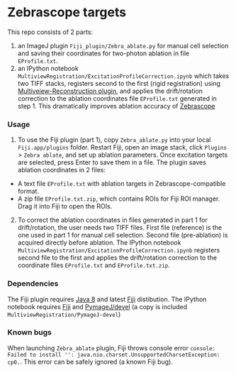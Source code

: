 # Zebrascope targets
This repo consists of 2 parts:
1. an ImageJ plugin `Fiji_plugin/Zebra_ablate.py` for manual cell selection and saving their coordinates for two-photon ablation in file `EProfile.txt`.
2. an IPython notebook `MultiviewRegistration/ExcitationProfileCorrection.ipynb` which takes two TIFF stacks, registers second to the first (rigid registration) using [Multiveiew-Reconstruction plugin](https://imagej.net/Multiview-Reconstruction), and applies the drift/rotation correction to the ablation coordinates file `EProfile.txt` generated in step 1. This dramatically improves ablation accuracy of [Zebrascope](https://www.nature.com/nmeth/journal/v11/n9/full/nmeth.3040.html)

### Usage 
1. To use the Fiji plugin (part 1), copy `Zebra_ablate.py` into your local `Fiji.app/plugins` folder. Restart Fiji, open an image stack, click `Plugins` > `Zebra ablate`, 
and set up ablation parameters. Once excitation targets are selected, press Enter to save them in a file.
The plugin saves ablation coordinates in 2 files: 
* A text file `EProfile.txt` with ablation targets in Zebrascope-compatible format.
* A zip file `EProfile.txt.zip`, which contains ROIs for Fiji ROI manager. Drag it into Fiji to open the ROIs.

2. To correct the ablation coordinates in files generated in part 1 for drift/rotation, the user needs two TIFF files. First file (reference) is the one used in part 1 for manual cell selection. Second file (pre-ablation) is acquired directly before ablation. The IPython notebook `MultiviewRegistration/ExcitationProfileCorrection.ipynb` registers second file to the first and applies the drift/rotation correction to the coordinate files `EProfile.txt` and `EProfile.txt.zip`.


### Dependencies
The Fiji plugin requires [Java 8](https://java.com/en/) and latest [Fiji](https://fiji.sc/#download) distibution.
The IPython notebook requires [Fiji](https://fiji.sc/#download) and [PymageJ/devel](https://github.com/Jhsmit/PymageJ/tree/devel) (a copy is included `MultiviewRegistration/PymageJ-devel`)

### Known bugs
When launching `Zebra_ablate` plugin, Fiji throws console error  `console: Failed to install '': java.nio.charset.UnsupportedCharsetException: cp0.`. This error can be safely ignored (a known Fiji bug).
